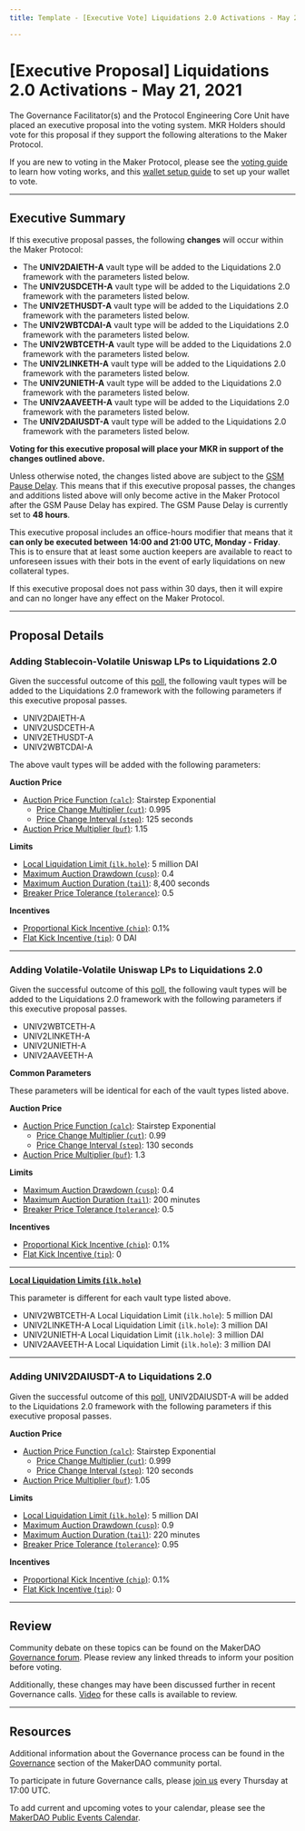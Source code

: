 ```yaml
---
title: Template - [Executive Vote] Liquidations 2.0 Activations - May 21, 2021

---
```

# [Executive Proposal] Liquidations 2.0 Activations - May 21, 2021

The Governance Facilitator(s) and the Protocol Engineering Core Unit have placed an executive proposal into the voting system. MKR Holders should vote for this proposal if they support the following alterations to the Maker Protocol.

If you are new to voting in the Maker Protocol, please see the [voting guide](https://community-development.makerdao.com/en/learn/governance/how-voting-works/) to learn how voting works, and this [wallet setup guide](https://community-development.makerdao.com/en/learn/governance/voting-setup/) to set up your wallet to vote.

---

## Executive Summary

If this executive proposal passes, the following **changes** will occur within the Maker Protocol:
- The **UNIV2DAIETH-A** vault type will be added to the Liquidations 2.0 framework with the parameters listed below.
- The **UNIV2USDCETH-A** vault type will be added to the Liquidations 2.0 framework with the parameters listed below.
- The **UNIV2ETHUSDT-A** vault type will be added to the Liquidations 2.0 framework with the parameters listed below.
- The **UNIV2WBTCDAI-A** vault type will be added to the Liquidations 2.0 framework with the parameters listed below.
- The **UNIV2WBTCETH-A** vault type will be added to the Liquidations 2.0 framework with the parameters listed below.
- The **UNIV2LINKETH-A** vault type will be added to the Liquidations 2.0 framework with the parameters listed below.
- The **UNIV2UNIETH-A** vault type will be added to the Liquidations 2.0 framework with the parameters listed below.
- The **UNIV2AAVEETH-A** vault type will be added to the Liquidations 2.0 framework with the parameters listed below.
- The **UNIV2DAIUSDT-A** vault type will be added to the Liquidations 2.0 framework with the parameters listed below.


**Voting for this executive proposal will place your MKR in support of the changes outlined above.**

Unless otherwise noted, the changes listed above are subject to the [GSM Pause Delay](https://community-development.makerdao.com/en/learn/governance/param-gsm-pause-delay). This means that if this executive proposal passes, the changes and additions listed above will only become active in the Maker Protocol after the GSM Pause Delay has expired. The GSM Pause Delay is currently set to **48 hours**.

This executive proposal includes an office-hours modifier that means that it **can only be executed between 14:00 and 21:00 UTC, Monday - Friday**. This is to ensure that at least some auction keepers are available to react to unforeseen issues with their bots in the event of early liquidations on new collateral types.

If this executive proposal does not pass within 30 days, then it will expire and can no longer have any effect on the Maker Protocol.

---

## Proposal Details

### Adding Stablecoin-Volatile Uniswap LPs to Liquidations 2.0

Given the successful outcome of this [poll](https://vote.makerdao.com/polling/QmQ3tMWq?network=mainnet#poll-detail), the following vault types will be added to the Liquidations 2.0 framework with the following parameters if this executive proposal passes.
* UNIV2DAIETH-A
* UNIV2USDCETH-A
* UNIV2ETHUSDT-A
* UNIV2WBTCDAI-A

The above vault types will be added with the following parameters:

**Auction Price**
* [Auction Price Function (`calc`)](https://community-development.makerdao.com/en/learn/governance/param-auction-price-function): Stairstep Exponential
   * [Price Change Multiplier (`cut`)](https://community-development.makerdao.com/en/learn/governance/param-auction-price-function): 0.995
   * [Price Change Interval (`step`)](https://community-development.makerdao.com/en/learn/governance/param-auction-price-function): 125 seconds
* [Auction Price Multiplier (`buf`)](https://community-development.makerdao.com/en/learn/governance/param-auction-price-multiplier): 1.15

**Limits**
* [Local Liquidation Limit (`ilk.hole`)](https://community-development.makerdao.com/en/learn/governance/param-local-liquidation-limit): 5 million DAI
* [Maximum Auction Drawdown (`cusp`)](https://community-development.makerdao.com/en/learn/governance/param-max-auction-drawdown): 0.4
* [Maximum Auction Duration (`tail`)](https://community-development.makerdao.com/en/learn/governance/param-max-auction-duration): 8,400 seconds
* [Breaker Price Tolerance (`tolerance`)](https://community-development.makerdao.com/en/learn/governance/param-breaker-price-tolerance): 0.5

**Incentives**
* [Proportional Kick Incentive (`chip`)](https://community-development.makerdao.com/en/learn/governance/param-proportional-kick-incentive): 0.1%
* [Flat Kick Incentive (`tip`)](https://community-development.makerdao.com/en/learn/governance/param-flat-kick-incentive): 0 DAI

---

### Adding Volatile-Volatile Uniswap LPs to Liquidations 2.0

Given the successful outcome of this [poll](https://vote.makerdao.com/polling/QmTkWrzY?network=mainnet#poll-detail), the following vault types will be added to the Liquidations 2.0 framework with the following parameters if this executive proposal passes.
* UNIV2WBTCETH-A
* UNIV2LINKETH-A
* UNIV2UNIETH-A
* UNIV2AAVEETH-A

**Common Parameters** 

These parameters will be identical for each of the vault types listed above.

**Auction Price**
* [Auction Price Function (`calc`)](https://community-development.makerdao.com/en/learn/governance/param-auction-price-function): Stairstep Exponential
   * [Price Change Multiplier (`cut`)](https://community-development.makerdao.com/en/learn/governance/param-auction-price-function): 0.99
   * [Price Change Interval (`step`)](https://community-development.makerdao.com/en/learn/governance/param-auction-price-function): 130 seconds
* [Auction Price Multiplier (`buf`)](https://community-development.makerdao.com/en/learn/governance/param-auction-price-multiplier): 1.3

**Limits**
* [Maximum Auction Drawdown (`cusp`)](https://community-development.makerdao.com/en/learn/governance/param-max-auction-drawdown): 0.4
* [Maximum Auction Duration (`tail`)](https://community-development.makerdao.com/en/learn/governance/param-max-auction-duration): 200 minutes
* [Breaker Price Tolerance (`tolerance`)](https://community-development.makerdao.com/en/learn/governance/param-breaker-price-tolerance): 0.5

**Incentives**
* [Proportional Kick Incentive (`chip`)](https://community-development.makerdao.com/en/learn/governance/param-proportional-kick-incentive): 0.1%
* [Flat Kick Incentive (`tip`)](https://community-development.makerdao.com/en/learn/governance/param-flat-kick-incentive): 0

---

**[Local Liquidation Limits (`ilk.hole`)](https://community-development.makerdao.com/en/learn/governance/param-local-liquidation-limit)**  

This parameter is different for each vault type listed above.

* UNIV2WBTCETH-A Local Liquidation Limit (`ilk.hole`): 5 million DAI
* UNIV2LINKETH-A Local Liquidation Limit (`ilk.hole`): 3 million DAI
* UNIV2UNIETH-A Local Liquidation Limit (`ilk.hole`): 3 million DAI
* UNIV2AAVEETH-A Local Liquidation Limit (`ilk.hole`): 3 million DAI

---

### Adding UNIV2DAIUSDT-A to Liquidations 2.0

Given the successful outcome of this [poll](https://vote.makerdao.com/polling/QmUqRPjD?network=mainnet#poll-detail), UNIV2DAIUSDT-A will be added to the Liquidations 2.0 framework with the following parameters if this executive proposal passes.

**Auction Price**
* [Auction Price Function (`calc`)](https://community-development.makerdao.com/en/learn/governance/param-auction-price-function): Stairstep Exponential
   * [Price Change Multiplier (`cut`)](https://community-development.makerdao.com/en/learn/governance/param-auction-price-function): 0.999
   * [Price Change Interval (`step`)](https://community-development.makerdao.com/en/learn/governance/param-auction-price-function): 120 seconds
* [Auction Price Multiplier (`buf`)](https://community-development.makerdao.com/en/learn/governance/param-auction-price-multiplier): 1.05

**Limits**
* [Local Liquidation Limit (`ilk.hole`)](https://community-development.makerdao.com/en/learn/governance/param-local-liquidation-limit): 5 million DAI
* [Maximum Auction Drawdown (`cusp`)](https://community-development.makerdao.com/en/learn/governance/param-max-auction-drawdown): 0.9
* [Maximum Auction Duration (`tail`)](https://community-development.makerdao.com/en/learn/governance/param-max-auction-duration): 220 minutes
* [Breaker Price Tolerance (`tolerance`)](https://community-development.makerdao.com/en/learn/governance/param-breaker-price-tolerance): 0.95

**Incentives**
* [Proportional Kick Incentive (`chip`)](https://community-development.makerdao.com/en/learn/governance/param-proportional-kick-incentive): 0.1%
* [Flat Kick Incentive (`tip`)](https://community-development.makerdao.com/en/learn/governance/param-flat-kick-incentive): 0

---

## Review

Community debate on these topics can be found on the MakerDAO [Governance forum](https://forum.makerdao.com/). Please review any linked threads to inform your position before voting.

Additionally, these changes may have been discussed further in recent Governance calls. [Video](https://www.youtube.com/playlist?list=PLLzkWCj8ywWNq5-90-Id6VPSsrk4OWVan) for these calls is available to review.

---

## Resources

Additional information about the Governance process can be found in the [Governance](https://community-development.makerdao.com/en/learn/governance) section of the MakerDAO community portal.

To participate in future Governance calls, please [join us](https://github.com/makerdao/community/tree/master/governance/governance-and-risk-meetings) every Thursday at 17:00 UTC.

To add current and upcoming votes to your calendar, please see the [MakerDAO Public Events Calendar](https://calendar.google.com/calendar/embed?src=makerdao.com_3efhm2ghipksegl009ktniomdk%40group.calendar.google.com&ctz=UTC&mode=week&showCalendars=0&showPrint=0).
